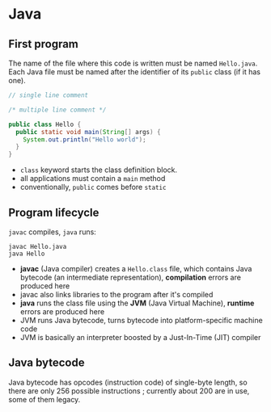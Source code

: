# Java

## First program

The name of the file where this code is written must be named `Hello.java`. Each Java file must be named after the identifier of its `public` class (if it has one).

```java
// single line comment

/* multiple line comment */

public class Hello {
  public static void main(String[] args) {
    System.out.println("Hello world");
  }
}
```

- `class` keyword starts the class definition block.
- all applications must contain a `main` method
- conventionally, `public` comes before `static`

## Program lifecycle

`javac` compiles, `java` runs:

```
javac Hello.java
java Hello
```

- **javac** (Java compiler) creates a `Hello.class` file, which contains Java bytecode (an intermediate representation), **compilation** errors are produced here
- javac also links libraries to the program after it's compiled
- **java** runs the class file using the **JVM** (Java Virtual Machine), **runtime** errors are produced here
- JVM runs Java bytecode, turns bytecode into platform-specific machine code
- JVM is basically an interpreter boosted by a  Just-In-Time (JIT) compiler

## Java bytecode

Java bytecode has opcodes (instruction code) of single-byte length, so there are only 256 possible instructions ; currently about 200 are in use, some of them legacy.
